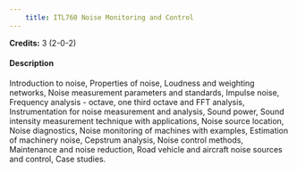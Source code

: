 ```yaml
---
    title: ITL760 Noise Monitoring and Control
---
```

**Credits:** 3 (2-0-2)



#### Description 
Introduction to noise, Properties of noise, Loudness and weighting networks, Noise measurement parameters and standards, Impulse noise, Frequency analysis - octave, one third octave and FFT analysis, Instrumentation for noise measurement and analysis, Sound power, Sound intensity measurement technique with applications, Noise source location, Noise diagnostics, Noise monitoring of machines with examples, Estimation of machinery noise, Cepstrum analysis, Noise control methods, Maintenance and noise reduction, Road vehicle and aircraft noise sources and control, Case studies.
